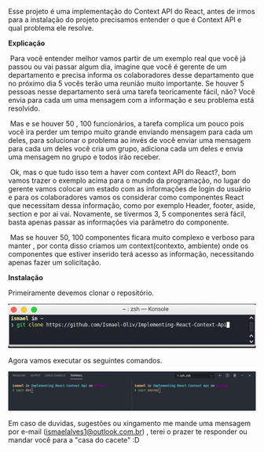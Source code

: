 Esse projeto é uma implementação do Context API do React, antes de irmos para a instalação do projeto precisamos entender o que é Context API e qual problema ele resolve.

**Explicação**

​	Para você entender melhor vamos partir de um exemplo real que você já passou ou vai passar algum dia, imagine que você é gerente de um departamento e precisa informa os colaboradores desse departamento que no próximo dia 5 vocês terão uma reunião muito importante. Se houver 5 pessoas nesse departamento será uma tarefa teoricamente fácil, não? Você envia para cada um uma mensagem com a informação e seu problema está resolvido.

​	Mas e se houver 50 , 100 funcionários, a tarefa complica um pouco pois você ira perder um tempo muito grande enviando mensagem para cada um deles, para solucionar o problema ao invés de você enviar uma mensagem para cada um deles você cria um grupo, adiciona cada um deles e envia uma mensagem no grupo e todos irão receber.

​	Ok, mas o que tudo isso tem a haver com context API do React?, bom vamos trazer o exemplo acima para o mundo da programação, no lugar do gerente vamos colocar um estado com as informações de login do usuário e para os colaboradores vamos os considerar como componentes React que necessitam dessa informação, como por exemplo Header, footer, aside, section e por ai vai. Novamente, se tivermos 3, 5 componentes será fácil, basta apenas passar as informações via parâmetro do componente.

​	Mas se houver 50, 100 componentes ficara muito complexo e verboso para manter , por conta disso criamos um context(contexto, ambiente) onde os componentes que estiver inserido terá acesso as informação, necessitando apenas fazer um solicitação.

**Instalação**

Primeiramente devemos clonar o repositório.

![](https://github.com/Ismael-Oliv/Implementing-React-Context-Api/blob/main/assets/print-GitClone.png)

Agora vamos executar os seguintes comandos.

![](https://github.com/Ismael-Oliv/Implementing-React-Context-Api/blob/main/assets/Print%20-%20Terminal%20.png)



Em caso de duvidas, sugestões ou xingamento me mande uma mensagem por e-mail (ismaelalves1@outlook.com.br) , terei o prazer te responder ou mandar você para a "casa do cacete" :D